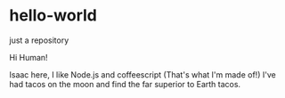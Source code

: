 # hello-world
just a repository

Hi Human!

Isaac here, I like Node.js and coffeescript (That's what I'm made of!)
I've had tacos on the moon and find the far superior to Earth tacos.
